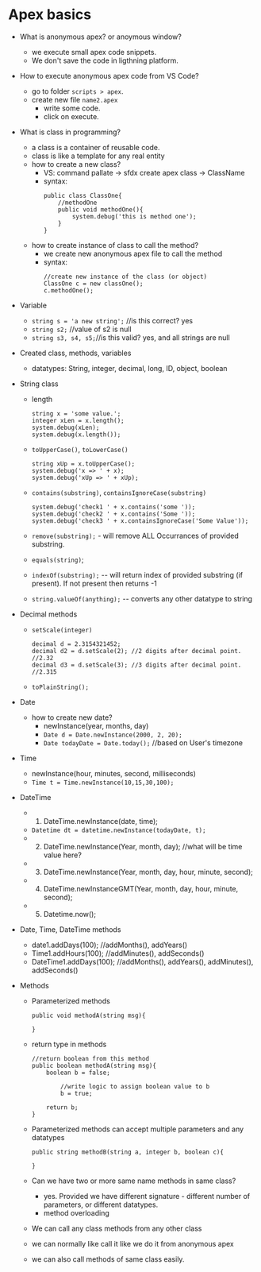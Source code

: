 # Apex basics

- What is anonymous apex? or anoymous window?
    - we execute small apex code snippets. 
    - We don't save the code in ligthning platform.

- How to execute anonymous apex code from VS Code?
    - go to folder `scripts > apex`.
    - create new file `name2.apex`
        - write some code.
        - click on execute.

- What is class in programming?
    - a class is a container of reusable code.
    - class is like a template for any real entity
    - how to create a new class?
        - VS: command pallate -> sfdx create apex class -> ClassName
        - syntax:
            ```
            public class ClassOne{
                //methodOne
                public void methodOne(){
                    system.debug('this is method one');
                }
            }
            ```
    - how to create instance of class to call the method?
        - we create new anonymous apex file to call the method
        - syntax:
            ```
            //create new instance of the class (or object)
            ClassOne c = new classOne();
            c.methodOne();
            ```

- Variable
    - `string s = 'a new string';` //is this correct? yes
    - `string s2;` //value of s2 is null
    - `string s3, s4, s5;`//is this valid? yes, and all strings are null
    
- Created class, methods, variables
    - datatypes: String, integer, decimal, long, ID, object, boolean

- String class
    - length
        ```
        string x = 'some value.';
        integer xLen = x.length();
        system.debug(xLen);
        system.debug(x.length());
        ```
    - `toUpperCase()`, `toLowerCase()`
        ```
        string xUp = x.toUpperCase();
        system.debug('x => ' + x);
        system.debug('xUp => ' + xUp);
        ```
    - `contains(substring)`, `containsIgnoreCase(substring)`
        ```
        system.debug('check1 ' + x.contains('some '));
        system.debug('check2 ' + x.contains('Some '));
        system.debug('check3 ' + x.containsIgnoreCase('Some Value'));
        ```

    - `remove(substring);` - will remove ALL Occurrances of provided substring.
    - `equals(string)`; 
    - `indexOf(substring);` -- will return index of provided substring (if present). If not present then returns -1
    - `string.valueOf(anything);` -- converts any other datatype to string

- Decimal methods
    - `setScale(integer)`
        ```
        decimal d = 2.3154321452;
        decimal d2 = d.setScale(2); //2 digits after decimal point. //2.32
        decimal d3 = d.setScale(3); //3 digits after decimal point. //2.315
        ```
    - `toPlainString();`

- Date
    - how to create new date?
        - newInstance(year, months, day)
        - `Date d = Date.newInstance(2000, 2, 20);`
        - `Date todayDate = Date.today();` //based on User's timezone

- Time
    - newInstance(hour, minutes, second, milliseconds)
    - `Time t = Time.newInstance(10,15,30,100);`

- DateTime
    - 1. DateTime.newInstance(date, time);
    - `Datetime dt = datetime.newInstance(todayDate, t);`
    - 2. DateTime.newInstance(Year, month, day); //what will be time value here?
    - 3. DateTime.newInstance(Year, month, day, hour,  minute, second);
    - 4. DateTime.newInstanceGMT(Year, month, day, hour,  minute, second);
    - 5. Datetime.now();

- Date, Time, DateTime methods
    - date1.addDays(100); //addMonths(), addYears()
    - Time1.addHours(100); //addMinutes(), addSeconds()
    - DateTime1.addDays(100); //addMonths(), addYears(), addMinutes(), addSeconds()

- Methods

    - Parameterized methods
        ```
        public void methodA(string msg){

        }
        ```

    - return type in methods
        ```
        //return boolean from this method
        public boolean methodA(string msg){
            boolean b = false;

                //write logic to assign boolean value to b
                b = true;

            return b;
        }
        ```
    - Parameterized methods can accept multiple parameters and any datatypes
        ```
        public string methodB(string a, integer b, boolean c){

        }
        ```
    
    - Can we have two or more same name methods in same class?
        - yes. Provided we have different signature - different number of parameters, or different datatypes.
        - method overloading
    
    - We can call any class methods from any other class
    - we can normally like call it like we do it from anonymous apex

    - we can also call methods of same class easily.